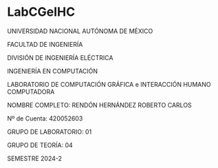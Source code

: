 # LabCGeIHC
UNIVERSIDAD NACIONAL AUTÓNOMA DE MÉXICO 

FACULTAD DE INGENIERÍA

DIVISIÓN DE INGENIERÍA ELÉCTRICA

INGENIERÍA EN COMPUTACIÓN

LABORATORIO DE COMPUTACIÓN GRÁFICA e INTERACCIÓN HUMANO COMPUTADORA

NOMBRE COMPLETO: RENDÓN HERNÁNDEZ ROBERTO CARLOS 

Nº de Cuenta: 420052603

GRUPO DE LABORATORIO: 01

GRUPO DE TEORÍA: 04

SEMESTRE 2024-2
